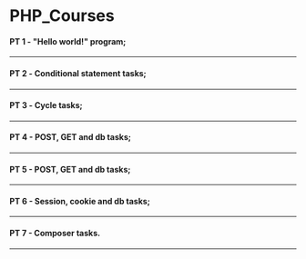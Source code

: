 # PHP_Courses

#### PT 1 - "Hello world!" program;
----------------------------------------
#### PT 2 - Сonditional statement tasks;
----------------------------------------
#### PT 3 - Сycle tasks;
----------------------------------------
#### PT 4 - POST, GET and db tasks;
----------------------------------------
#### PT 5 - POST, GET and db tasks;
----------------------------------------
#### PT 6 - Session, cookie and db tasks;
----------------------------------------
#### PT 7 - Composer tasks.
----------------------------------------
